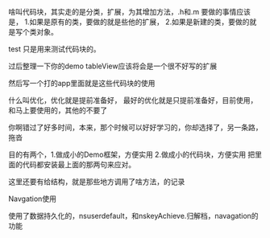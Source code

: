 啥叫代码块，其实走的是分类，扩展，为其增加方法，.h和.m
要做的事情应该是，
1.如果是原有的类，要做的就是些他的扩展，
2.如果是新建的类，要做的就是写个类对象。

test 只是用来测试代码块的。

过后整理一下你的demo
tableView应该将会是一个很不好写的扩展

然后写一个打的app里面就是这些代码块的使用

什么叫优化，优化就是提前准备好，
最好的优化就是只提前准备好，目前使用，和马上要使用的，其他的不要了

你啊错过了好多时间，本来，那个时候可以好好学习的，你却选择了，另一条路，拖沓

目的有两个，1.做成小的Demo框架，方便实用
2.做成小的代码块，方便实用
	把里面的代码都安装最上面的那两句来应对。




这里还要有给结构，就是那些地方调用了啥方法，的记录

Navgation使用 

使用了数据持久化的，nsuserdefault，和nskeyAchieve.归解档，navagation的功能